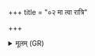 +++
title = "०२ मा त्वा रात्रि"

+++
<details><summary>मूलम् (GR)</summary>

मा त्वा रात्रि पुरो दघन्  
मोत पश्चाद् विभावरि । +++(paścād with K; Bhatt. paścā)+++  
आयुष्मन्तः सुप्रजसः सुवीरा  
ऋध्यास्म त्वा सुवर्चसः ॥
</details>